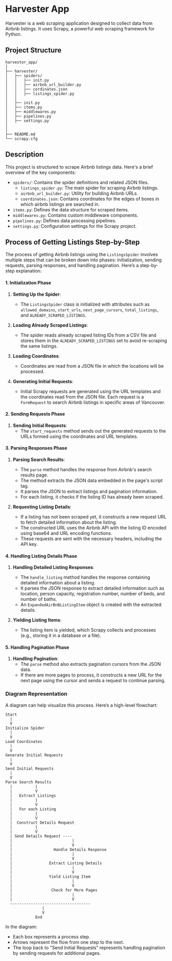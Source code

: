# Harvester App

Harvester is a web scraping application designed to collect data from Airbnb listings. It uses Scrapy, a powerful web
scraping framework for Python.

## Project Structure

```
harvestor_app/
│
├── harvester/
│   ├── spiders/
│   │   ├── init.py
│   │   ├── airbnb_url_builder.py
│   │   ├── cordinates.json
│   │   ├── listings_spider.py
│   │
│   ├── init.py
│   ├── items.py
│   ├── middlewares.py
│   ├── pipelines.py
│   ├── settings.py
│   
│
├── README.md
└── scrapy.cfg

```

## Description

This project is structured to scrape Airbnb listings data. Here's a brief overview of the key components:

- `spiders/`: Contains the spider definitions and related JSON files.
    - `listings_spider.py`: The main spider for scraping Airbnb listings.
    - `airbnb_url_builder.py`: Utility for building Airbnb URLs.
    - `coordinates.json`: Contains coordinates for the edges of boxes in which airbnb listings are searched in.
- `items.py`: Defines the data structure for scraped items.
- `middlewares.py`: Contains custom middleware components.
- `pipelines.py`: Defines data processing pipelines.
- `settings.py`: Configuration settings for the Scrapy project.

## Process of Getting Listings Step-by-Step

The process of getting Airbnb listings using the `ListingsSpider` involves multiple steps that can be broken down into
phases: initialization, sending requests, parsing responses, and handling pagination. Here’s a step-by-step explanation:

#### 1. Initialization Phase

1. **Setting Up the Spider**:
    - The `ListingsSpider` class is initialized with attributes such
      as `allowed_domains`, `start_urls`, `next_page_cursors`, `total_listings`, and `ALREADY_SCRAPED_LISTINGS`.

2. **Loading Already Scraped Listings**:
    - The spider reads already scraped listing IDs from a CSV file and stores them in the `ALREADY_SCRAPED_LISTINGS` set
      to avoid re-scraping the same listings.

3. **Loading Coordinates**:
    - Coordinates are read from a JSON file in which the locations will be processed.

4. **Generating Initial Requests**:
    - Initial Scrapy requests are generated using the URL templates and the coordinates read from the JSON file. Each
      request is a `FormRequest` to search Airbnb listings in specific areas of Vancouver.

#### 2. Sending Requests Phase

1. **Sending Initial Requests**:
    - The `start_requests` method sends out the generated requests to the URLs formed using the coordinates and URL
      templates.

#### 3. Parsing Responses Phase

1. **Parsing Search Results**:
    - The `parse` method handles the response from Airbnb's search results page.
    - The method extracts the JSON data embedded in the page's script tag.
    - It parses the JSON to extract listings and pagination information.
    - For each listing, it checks if the listing ID has already been scraped.

2. **Requesting Listing Details**:
    - If a listing has not been scraped yet, it constructs a new request URL to fetch detailed information about the
      listing.
    - The constructed URL uses the Airbnb API with the listing ID encoded using base64 and URL encoding functions.
    - These requests are sent with the necessary headers, including the API key.

#### 4. Handling Listing Details Phase

1. **Handling Detailed Listing Responses**:
    - The `handle_listing` method handles the response containing detailed information about a listing.
    - It parses the JSON response to extract detailed information such as location, person capacity, registration
      number, number of beds, and number of baths.
    - An `ExpandedAirBnBListingItem` object is created with the extracted details.

2. **Yielding Listing Items**:
    - The listing item is yielded, which Scrapy collects and processes (e.g., storing it in a database or a file).

#### 5. Handling Pagination Phase

1. **Handling Pagination**:
    - The `parse` method also extracts pagination cursors from the JSON data.
    - If there are more pages to process, it constructs a new URL for the next page using the cursor and sends a request
      to continue parsing.

### Diagram Representation

A diagram can help visualize this process. Here’s a high-level flowchart:

```plaintext
Start
  |
  V
Initialize Spider
  |
  V
Load Coordinates
  |
  V
Generate Initial Requests
  |
  V
Send Initial Requests
  |
  V
Parse Search Results
  |          |
  |          V
  |   Extract Listings
  |          |
  |          V
  |   For each Listing
  |          |
  |          V
  |  Construct Details Request
  |          |
  |          V
  | Send Details Request ----
  |                          |
  |                          V
  |                  Handle Details Response
  |                          |
  |                          V
  |                Extract Listing Details
  |                          |
  |                          V
  |                Yield Listing Item
  |                          |
  |                          V
  |                 Check for More Pages
  |                          |
  |                          V
  -----------------------------------
                |
                V
             End
```

In the diagram:

- Each box represents a process step.
- Arrows represent the flow from one step to the next.
- The loop back to "Send Initial Requests" represents handling pagination by sending requests for additional pages.